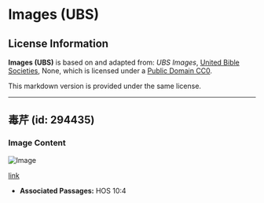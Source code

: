 # Images (UBS)

## License Information

**Images (UBS)** is based on and adapted from: _UBS Images_, [United Bible Societies](https://unitedbiblesocieties.org/), None, which is licensed under a [Public Domain CC0](https://creativecommons.org/public-domain/cc0/).

This markdown version is provided under the same license.



--------------------------------

## 毒芹 (id: 294435)

### Image Content

![Image](https://cdn.aquifer.bible/aquifer-content/resources/Media/WEB-0290_hemlock.jpg)

[link](https://cdn.aquifer.bible/aquifer-content/resources/Media/WEB-0290_hemlock.jpg)

* **Associated Passages:** HOS 10:4

